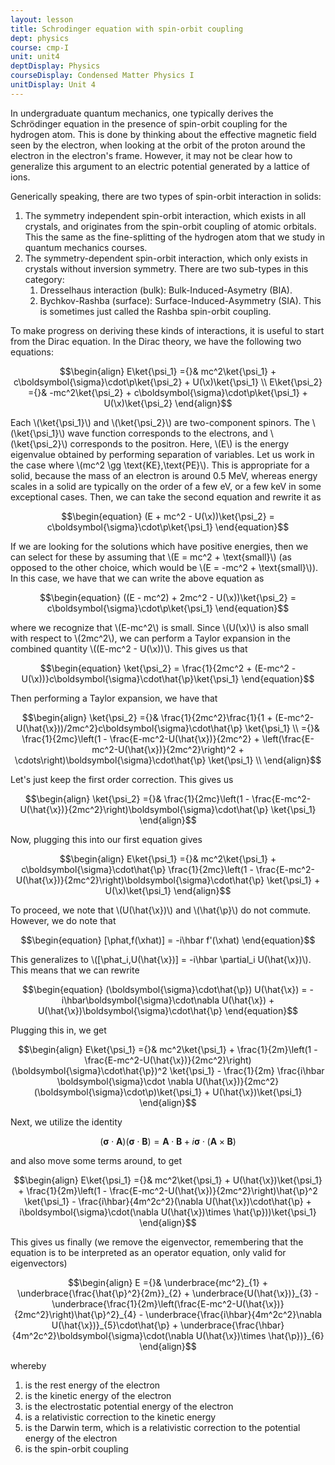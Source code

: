 ```yaml
---
layout: lesson
title: Schrodinger equation with spin-orbit coupling 
dept: physics
course: cmp-I
unit: unit4
deptDisplay: Physics
courseDisplay: Condensed Matter Physics I
unitDisplay: Unit 4
---
```

In undergraduate quantum mechanics, one typically derives the Schrödinger equation in the presence of spin-orbit coupling for the hydrogen atom. This is done by thinking about the effective magnetic field seen by the electron, when looking at the orbit of the proton around the electron in the electron's frame. However, it may not be clear how to generalize this argument to an electric potential generated by a lattice of ions. 

Generically speaking, there are two types of spin-orbit interaction in solids:
<ol>
<li> The symmetry independent spin-orbit interaction, which exists in all crystals, and originates from the spin-orbit coupling of atomic orbitals. This the same as the fine-splitting of the hydrogen atom that we study in quantum mechanics courses.
</li>
<li> The symmetry-dependent spin-orbit interaction, which only exists in crystals without inversion symmetry. There are two sub-types in this category:
<ol>
</li>
<li> Dresselhaus interaction (bulk): Bulk-Induced-Asymetry (BIA).
</li>
<li> Bychkov-Rashba (surface): Surface-Induced-Asymmetry (SIA). This is sometimes just called the Rashba spin-orbit coupling.
</li></ol>
</li></ol>

To make progress on deriving these kinds of interactions, it is useful to start from the Dirac equation. In the Dirac theory, we have the following two equations:

    

$$\begin{align}
E\ket{\psi_1} ={}& mc^2\ket{\psi_1} + c\boldsymbol{\sigma}\cdot\p\ket{\psi_2} + U(\x)\ket{\psi_1} \\
E\ket{\psi_2} ={}& -mc^2\ket{\psi_2} + c\boldsymbol{\sigma}\cdot\p\ket{\psi_1} + U(\x)\ket{\psi_2}
\end{align}$$

Each \\(\ket{\psi\_1}\\) and \\(\ket{\psi\_2}\\) are two-component spinors. The \\(\ket{\psi\_1}\\) wave function corresponds to the electrons, and \\(\ket{\psi\_2}\\) corresponds to the positron. Here, \\(E\\) is the energy eigenvalue obtained by performing separation of variables. Let us work in the case where \\(mc^2 \gg \text{KE},\text{PE}\\). This is appropriate for a solid, because the mass of an electron is around 0.5 MeV, whereas energy scales in a solid are typically on the order of a few eV, or a few keV in some exceptional cases. Then, we can take the second equation and rewrite it as 

$$\begin{equation}
(E + mc^2 - U(\x))\ket{\psi_2} = c\boldsymbol{\sigma}\cdot\p\ket{\psi_1}
\end{equation}$$

If we are looking for the solutions which have positive energies, then we can select for these by assuming that \\(E = mc^2 + \text{small}\\) (as opposed to the other choice, which would be \\(E = -mc^2 + \text{small}\\)). In this case, we have that we can write the above equation as 

$$\begin{equation}
((E  - mc^2) + 2mc^2 - U(\x))\ket{\psi_2} = c\boldsymbol{\sigma}\cdot\p\ket{\psi_1}
\end{equation}$$

where we recognize that \\(E-mc^2\\) is small. Since \\(U(\x)\\) is also small with respect to \\(2mc^2\\), we can perform a Taylor expansion in the combined quantity \\((E-mc^2 - U(\x))\\). This gives us that 

$$\begin{equation}
\ket{\psi_2} = \frac{1}{2mc^2 + (E-mc^2 - U(\x))}c\boldsymbol{\sigma}\cdot\hat{\p}\ket{\psi_1}
\end{equation}$$

Then performing a Taylor expansion, we have that 

$$\begin{align}
\ket{\psi_2} ={}& \frac{1}{2mc^2}\frac{1}{1 + (E-mc^2-U(\hat{\x}))/2mc^2}c\boldsymbol{\sigma}\cdot\hat{\p} \ket{\psi_1} \\
={}& \frac{1}{2mc}\left(1 -  \frac{E-mc^2-U(\hat{\x})}{2mc^2} + \left(\frac{E-mc^2-U(\hat{\x})}{2mc^2}\right)^2 + \cdots\right)\boldsymbol{\sigma}\cdot\hat{\p} \ket{\psi_1} \\
\end{align}$$

Let's just keep the first order correction. This gives us 

$$\begin{align}
\ket{\psi_2} ={}& \frac{1}{2mc}\left(1 -  \frac{E-mc^2-U(\hat{\x})}{2mc^2}\right)\boldsymbol{\sigma}\cdot\hat{\p} \ket{\psi_1}
\end{align}$$

Now, plugging this into our first equation gives 

$$\begin{align}
E\ket{\psi_1} ={}& mc^2\ket{\psi_1} + c\boldsymbol{\sigma}\cdot\hat{\p} \frac{1}{2mc}\left(1 -  \frac{E-mc^2-U(\hat{\x})}{2mc^2}\right)\boldsymbol{\sigma}\cdot\hat{\p} \ket{\psi_1} + U(\x)\ket{\psi_1}
\end{align}$$

To proceed, we note that \\(U(\hat{\x})\\) and \\(\hat{\p}\\) do not commute. However, we do note that 

$$\begin{equation}
[\phat,f(\xhat)] = -i\hbar f'(\xhat)
\end{equation}$$

This generalizes to \\([\phat\_i,U(\hat{\x})] = -i\hbar \partial\_i U(\hat{\x})\\). This means that we can rewrite 

$$\begin{equation}
(\boldsymbol{\sigma}\cdot\hat{\p}) U(\hat{\x}) = -i\hbar\boldsymbol{\sigma}\cdot\nabla U(\hat{\x}) + U(\hat{\x})\boldsymbol{\sigma}\cdot\hat{\p}
\end{equation}$$

Plugging this in, we get 

$$\begin{align}
E\ket{\psi_1} ={}& mc^2\ket{\psi_1} +  \frac{1}{2m}\left(1 -  \frac{E-mc^2-U(\hat{\x})}{2mc^2}\right)(\boldsymbol{\sigma}\cdot\hat{\p})^2 \ket{\psi_1} - \frac{1}{2m} \frac{i\hbar \boldsymbol{\sigma}\cdot \nabla U(\hat{\x})}{2mc^2} (\boldsymbol{\sigma}\cdot\p)\ket{\psi_1} + U(\hat{\x})\ket{\psi_1}
\end{align}$$

Next, we utilize the identity 

$$\begin{equation}
(\boldsymbol{\sigma}\cdot\mathbf{A})(\boldsymbol{\sigma}\cdot\mathbf{B}) = \mathbf{A}\cdot\mathbf{B} + i\boldsymbol{\sigma}\cdot(\mathbf{A}\times\mathbf{B})
\end{equation}$$

and also move some terms around, to get

$$\begin{align}
E\ket{\psi_1} ={}& mc^2\ket{\psi_1} + U(\hat{\x})\ket{\psi_1} +  \frac{1}{2m}\left(1 -  \frac{E-mc^2-U(\hat{\x})}{2mc^2}\right)\hat{\p}^2 \ket{\psi_1} - \frac{i\hbar}{4m^2c^2}(\nabla U(\hat{\x})\cdot\hat{\p} + i\boldsymbol{\sigma}\cdot(\nabla U(\hat{\x})\times \hat{\p}))\ket{\psi_1}
\end{align}$$

This gives us finally (we remove the eigenvector, remembering that the equation is to be interpreted as an operator equation, only valid for eigenvectors)

$$\begin{align}
E ={}& \underbrace{mc^2}_{1} + \underbrace{\frac{\hat{\p}^2}{2m}}_{2} +  \underbrace{U(\hat{\x})}_{3} - \underbrace{\frac{1}{2m}\left(\frac{E-mc^2-U(\hat{\x})}{2mc^2}\right)\hat{\p}^2}_{4} - \underbrace{\frac{i\hbar}{4m^2c^2}\nabla U(\hat{\x})}_{5}\cdot\hat{\p} + \underbrace{\frac{\hbar}{4m^2c^2}\boldsymbol{\sigma}\cdot(\nabla U(\hat{\x})\times \hat{\p})}_{6}
\end{align}$$

whereby

<ol>
<li> is the rest energy of the electron
</li>
<li> is the kinetic energy of the electron
</li>
<li> is the electrostatic potential energy of the electron
</li>
<li> is a relativistic correction to the kinetic energy
</li>
<li> is the Darwin term, which is a relativistic correction to the potential energy
of the electron
</li>
<li> is the spin-orbit coupling
</li></ol>

